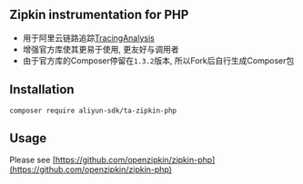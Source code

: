 ## Zipkin instrumentation for PHP
* 用于阿里云链路追踪[TracingAnalysis](https://www.aliyun.com/product/xtrace)
* 增强官方库使其更易于使用, 更友好与调用者
* 由于官方库的Composer停留在`1.3.2`版本, 所以Fork后自行生成Composer包


## Installation
`composer require aliyun-sdk/ta-zipkin-php`


## Usage
Please see [https://github.com/openzipkin/zipkin-php](https://github.com/openzipkin/zipkin-php)